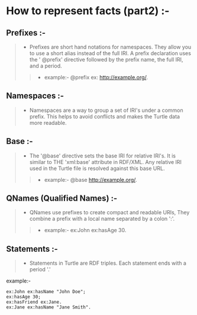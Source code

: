 # How to represent facts (part2) :-

## Prefixes :-

> - Prefixes are short hand notations for namespaces. They allow you to use a short alias instead of the full IRI. A prefix declaration uses the ' @prefix' directive followed by the prefix name, the full IRI, and a period.
>
> > - example:- @prefix ex: <http://example.org/>.

## Namespaces :-

> - Namespaces are a way to group a set of IRI's under a common prefix. This helps to avoid conflicts and makes the Turtle data more readable.

## Base :-

> - The '@base' directive sets the base IRI for relative IRI's. It is similar to THE 'xml:base' attribute in RDF/XML. Any relative IRI used in the Turtle file is resolved against this base URL.
>
> > - example:- @base <http://example.org/>.

## QNames (Qualified Names) :-

> - QNames use prefixes to create compact and readable URIs, They combine a prefix with a local name separated by a colon ':'.
>
> > - example:- ex:John ex:hasAge 30.

## Statements :-

> - Statements in Turtle are RDF triples. Each statement ends with a period '.'
>
 example:-

```
ex:John ex:hasName "John Doe";
ex:hasAge 30;
ex:hasFriend ex:Jane.
ex:Jane ex:hasName "Jane Smith".
```
